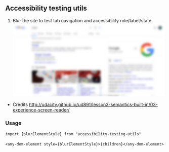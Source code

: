 ## Accessibility testing utils

1. Blur the site to test tab navigation and accessibility role/label/state.
   ![](repo-assets/blur.png)

- Credits
  http://udacity.github.io/ud891/lesson3-semantics-built-in/03-experience-screen-reader/

### Usage

```
import {blurElementStyle} from "accessibility-testing-utils"

<any-dom-element style={blurElementStyle}>{children}</any-dom-element>
```
